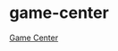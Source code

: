 game-center
===========

<a href="http://cs-suse-5.ok.ubc.ca/44907087/tomcat/gameCenter/">Game Center</a>